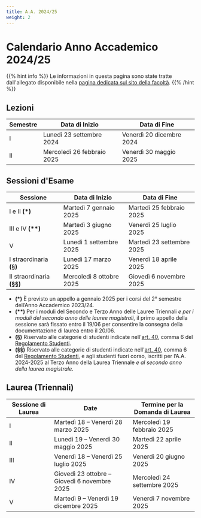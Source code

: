 ```yaml
---
title: A.A. 2024/25
weight: 2
---
```


# Calendario Anno Accademico 2024/25

{{% hint info %}}
<i class="fa-solid fa-circle-info" style="color: #74C0FC;"></i>
Le informazioni in questa pagina sono state tratte dall'allegato disponibile nella [pagina dedicata sul sito della facoltà](https://i3s.web.uniroma1.it/it/calendario-didattico).
{{% /hint %}}

## Lezioni

| Semestre | Data di Inizio             | Data di Fine             |
|----------|----------------------------|--------------------------|
| I        | Lunedì 23 settembre 2024   | Venerdì 20 dicembre 2024 |
| II       | Mercoledì 26 febbraio 2025 | Venerdì 30 maggio 2025   |

## Sessioni d'Esame

| Sessione                     | Data di Inizio           | Data di Fine              |
|------------------------------|--------------------------|---------------------------|
| I e II <b>(*)</b>            | Martedì 7 gennaio 2025   | Martedì 25 febbraio 2025  |
| III e IV <b>(**)</b>         | Martedì 3 giugno 2025    | Venerdì 25 luglio 2025    |
| V                            | Lunedì 1 settembre 2025  | Martedì 23 settembre 2025 |
| I straordinaria <b>(§)</b>   | Lunedì 17 marzo 2025     | Venerdì 18 aprile 2025    |
| II straordinaria <b>(§§)</b> | Mercoledì 8 ottobre 2025 | Giovedì 6 novembre 2025   |

- **(*)** È previsto un appello a gennaio 2025 per i corsi del 2° semestre dell’Anno Accademico 2023/24.
- **(\*\*)** Per i moduli del Secondo e Terzo Anno delle Lauree Triennali _e per i moduli del secondo anno delle lauree magistrali_, il primo appello della sessione sarà fissato entro il 19/06 per consentire la consegna della documentazione di laurea entro il 20/06.
- **(§)** Riservato alle categorie di studenti indicate nell'[art. 40](https://www.uniroma1.it/it/content/esami-di-profitto), comma 6 del [Regolamento Studenti](https://www.uniroma1.it/it/pagina/regolamento-studenti).
- **(§§)** Riservato alle categorie di studenti indicate nell'[art. 40](https://www.uniroma1.it/it/content/esami-di-profitto), comma 6 del [Regolamento Studenti](https://www.uniroma1.it/it/pagina/regolamento-studenti), e agli studenti fuori corso, iscritti per l’A.A. 2024-2025 al Terzo Anno della Laurea Triennale _e al secondo anno della laurea magistrale_.

## Laurea (Triennali)

| Sessione di Laurea | Date                                         | Termine per la Domanda di Laurea |
|--------------------|----------------------------------------------|---------------------------------|
| I                  | Martedì 18 – Venerdì 28 marzo 2025           | Mercoledì 19 febbraio 2025      |
| II                 | Lunedì 19 – Venerdì 30 maggio 2025           | Martedì 22 aprile 2025          |
| III                | Venerdì 18 – Venerdì 25 luglio 2025          | Venerdì 20 giugno 2025          |
| IV                 | Giovedì 23 ottobre – Giovedì 6 novembre 2025 | Mercoledì 24 settembre 2025     |
| V                  | Martedì 9 – Venerdì 19 dicembre 2025         | Venerdì 7 novembre 2025         |
